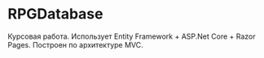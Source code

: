 # RPGDatabase
Курсовая работа. Использует Entity Framework + ASP.Net Core + Razor Pages. Построен по архитектуре MVC.

